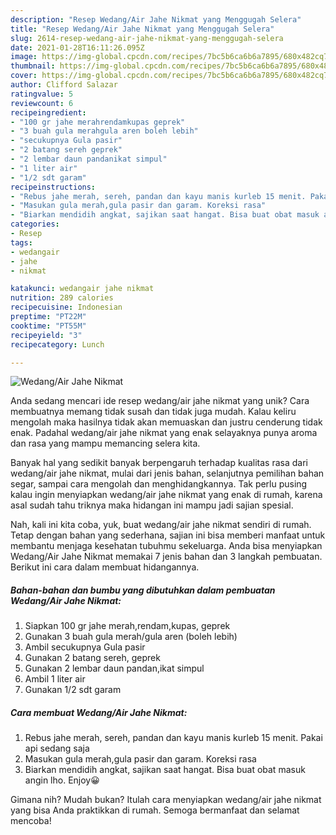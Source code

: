 ```yaml
---
description: "Resep Wedang/Air Jahe Nikmat yang Menggugah Selera"
title: "Resep Wedang/Air Jahe Nikmat yang Menggugah Selera"
slug: 2614-resep-wedang-air-jahe-nikmat-yang-menggugah-selera
date: 2021-01-28T16:11:26.095Z
image: https://img-global.cpcdn.com/recipes/7bc5b6ca6b6a7895/680x482cq70/wedangair-jahe-nikmat-foto-resep-utama.jpg
thumbnail: https://img-global.cpcdn.com/recipes/7bc5b6ca6b6a7895/680x482cq70/wedangair-jahe-nikmat-foto-resep-utama.jpg
cover: https://img-global.cpcdn.com/recipes/7bc5b6ca6b6a7895/680x482cq70/wedangair-jahe-nikmat-foto-resep-utama.jpg
author: Clifford Salazar
ratingvalue: 5
reviewcount: 6
recipeingredient:
- "100 gr jahe merahrendamkupas geprek"
- "3 buah gula merahgula aren boleh lebih"
- "secukupnya Gula pasir"
- "2 batang sereh geprek"
- "2 lembar daun pandanikat simpul"
- "1 liter air"
- "1/2 sdt garam"
recipeinstructions:
- "Rebus jahe merah, sereh, pandan dan kayu manis kurleb 15 menit. Pakai api sedang saja"
- "Masukan gula merah,gula pasir dan garam. Koreksi rasa"
- "Biarkan mendidih angkat, sajikan saat hangat. Bisa buat obat masuk angin lho. Enjoy😀"
categories:
- Resep
tags:
- wedangair
- jahe
- nikmat

katakunci: wedangair jahe nikmat 
nutrition: 289 calories
recipecuisine: Indonesian
preptime: "PT22M"
cooktime: "PT55M"
recipeyield: "3"
recipecategory: Lunch

---
```



![Wedang/Air Jahe Nikmat](https://img-global.cpcdn.com/recipes/7bc5b6ca6b6a7895/680x482cq70/wedangair-jahe-nikmat-foto-resep-utama.jpg)

Anda sedang mencari ide resep wedang/air jahe nikmat yang unik? Cara membuatnya memang tidak susah dan tidak juga mudah. Kalau keliru mengolah maka hasilnya tidak akan memuaskan dan justru cenderung tidak enak. Padahal wedang/air jahe nikmat yang enak selayaknya punya aroma dan rasa yang mampu memancing selera kita.

Banyak hal yang sedikit banyak berpengaruh terhadap kualitas rasa dari wedang/air jahe nikmat, mulai dari jenis bahan, selanjutnya pemilihan bahan segar, sampai cara mengolah dan menghidangkannya. Tak perlu pusing kalau ingin menyiapkan wedang/air jahe nikmat yang enak di rumah, karena asal sudah tahu triknya maka hidangan ini mampu jadi sajian spesial.




Nah, kali ini kita coba, yuk, buat wedang/air jahe nikmat sendiri di rumah. Tetap dengan bahan yang sederhana, sajian ini bisa memberi manfaat untuk membantu menjaga kesehatan tubuhmu sekeluarga. Anda bisa menyiapkan Wedang/Air Jahe Nikmat memakai 7 jenis bahan dan 3 langkah pembuatan. Berikut ini cara dalam membuat hidangannya.

<!--inarticleads1-->

##### Bahan-bahan dan bumbu yang dibutuhkan dalam pembuatan Wedang/Air Jahe Nikmat:

1. Siapkan 100 gr jahe merah,rendam,kupas, geprek
1. Gunakan 3 buah gula merah/gula aren (boleh lebih)
1. Ambil secukupnya Gula pasir
1. Gunakan 2 batang sereh, geprek
1. Gunakan 2 lembar daun pandan,ikat simpul
1. Ambil 1 liter air
1. Gunakan 1/2 sdt garam




<!--inarticleads2-->

##### Cara membuat Wedang/Air Jahe Nikmat:

1. Rebus jahe merah, sereh, pandan dan kayu manis kurleb 15 menit. Pakai api sedang saja
1. Masukan gula merah,gula pasir dan garam. Koreksi rasa
1. Biarkan mendidih angkat, sajikan saat hangat. Bisa buat obat masuk angin lho. Enjoy😀




Gimana nih? Mudah bukan? Itulah cara menyiapkan wedang/air jahe nikmat yang bisa Anda praktikkan di rumah. Semoga bermanfaat dan selamat mencoba!
